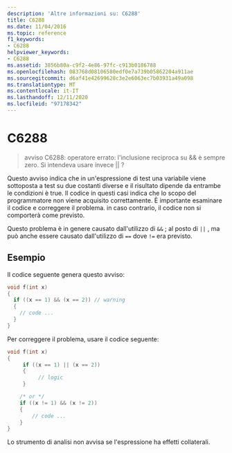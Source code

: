 ```yaml
---
description: 'Altre informazioni su: C6288'
title: C6288
ms.date: 11/04/2016
ms.topic: reference
f1_keywords:
- C6288
helpviewer_keywords:
- C6288
ms.assetid: 3856b80a-c9f2-4e86-97fc-c913b0186788
ms.openlocfilehash: 083768d08106580edf0e7a739b05862204a911ae
ms.sourcegitcommit: d6af41e42699628c3e2e6063ec7b03931a49a098
ms.translationtype: MT
ms.contentlocale: it-IT
ms.lasthandoff: 12/11/2020
ms.locfileid: "97178342"
---
```

# <a name="c6288"></a>C6288

> avviso C6288: operatore errato: l'inclusione reciproca su && è sempre zero. Si intendeva usare invece &#124;&#124; ?

Questo avviso indica che in un'espressione di test una variabile viene sottoposta a test su due costanti diverse e il risultato dipende da entrambe le condizioni è true. Il codice in questi casi indica che lo scopo del programmatore non viene acquisito correttamente. È importante esaminare il codice e correggere il problema. in caso contrario, il codice non si comporterà come previsto.

Questo problema è in genere causato dall'utilizzo di `&&` ; al posto di `||` , ma può anche essere causato dall'utilizzo di `==` dove `!=` era previsto.

## <a name="example"></a>Esempio

Il codice seguente genera questo avviso:

```cpp
void f(int x)
{
  if ((x == 1) && (x == 2)) // warning
  {
    // code ...
  }
}
```

Per correggere il problema, usare il codice seguente:

```cpp
void f(int x)
{
     if ((x == 1) || (x == 2))
     {
          // logic
     }

    /* or */
    if ((x != 1) && (x != 2))
    {
        // code ...
    }
}
```

Lo strumento di analisi non avvisa se l'espressione ha effetti collaterali.
